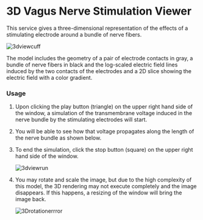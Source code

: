 # 3D Vagus Nerve Stimulation Viewer

This service gives a three-dimensional representation of the effects of a stimulating electrode around a bundle of nerve fibers.

![3dviewcuff](https://user-images.githubusercontent.com/32800795/61648162-3205b580-acaf-11e9-9e36-bbd77624b42e.JPG ':size=400%')

The model includes the geometry of a pair of electrode contacts in gray, a bundle of nerve fibers in black and the log-scaled electric field lines induced by the two contacts of the electrodes and a 2D slice showing the electric field with a color gradient. 

### Usage
1. Upon clicking the play button (triangle) on the upper right hand side of the window, a simulation of the transmembrane voltage induced in the nerve bundle by the stimulating electrodes will start.
2. You will be able to see how that voltage propagates along the length of the nerve bundle as shown below.
3. To end the simulation, click the stop button (square) on the upper right hand side of the window.

    ![3dviewrun](https://user-images.githubusercontent.com/32800795/61648161-3205b580-acaf-11e9-99da-93a8162029b0.gif)

4. You may rotate and scale the image, but due to the high complexity of this model, the 3D rendering may not execute completely and the image disappears. If this happens, a resizing of the window will bring the image back.
    
	![3Drotationerrror](https://user-images.githubusercontent.com/32800795/61648163-3205b580-acaf-11e9-9797-a6909af04ee2.gif)
